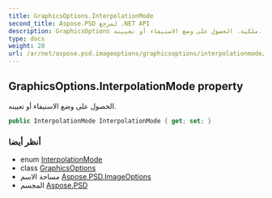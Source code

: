 ```yaml
---
title: GraphicsOptions.InterpolationMode
second_title: Aspose.PSD لمرجع .NET API
description: GraphicsOptions ملكية. الحصول على وضع الاستيفاء أو تعيينه.
type: docs
weight: 20
url: /ar/net/aspose.psd.imageoptions/graphicsoptions/interpolationmode/
---
```

## GraphicsOptions.InterpolationMode property

الحصول على وضع الاستيفاء أو تعيينه.

```csharp
public InterpolationMode InterpolationMode { get; set; }
```

### أنظر أيضا

* enum [InterpolationMode](../../../aspose.psd/interpolationmode/)
* class [GraphicsOptions](../)
* مساحة الاسم [Aspose.PSD.ImageOptions](../../graphicsoptions/)
* المجسم [Aspose.PSD](../../../)


